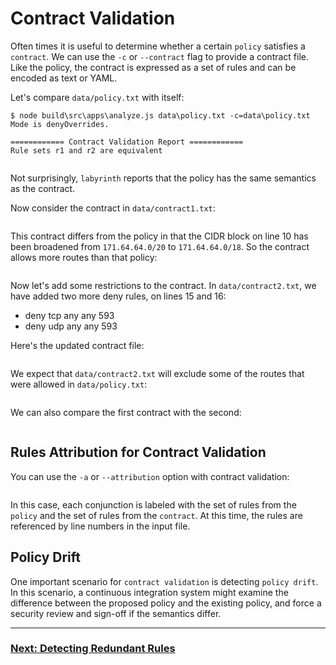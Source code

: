 # Contract Validation

Often times it is useful to determine whether a certain `policy` satisfies a `contract`. We can use the `-c` or `--contract` flag to provide a contract file. Like the policy, the contract is expressed as a set of rules and can be encoded as text or YAML.

Let's compare `data/policy.txt` with itself:

[//]: # (spawn node build\src\apps\analyze.js data\policy.txt -c=data\policy.txt)
~~~
$ node build\src\apps\analyze.js data\policy.txt -c=data\policy.txt
Mode is denyOverrides.

============ Contract Validation Report ============
Rule sets r1 and r2 are equivalent


~~~

Not surprisingly, `labyrinth` reports that the policy has the same semantics as the contract.

Now consider the contract in `data/contract1.txt`:

[//]: # (file data/contract1.txt)
~~~
~~~

This contract differs from the policy in that the CIDR block on line 10 has been broadened from `171.64.64.0/20` to `171.64.64.0/18`. So the contract allows more routes than that policy:

[//]: # (spawn node build\src\apps\analyze.js data\policy.txt -c=data\contract1.txt)
~~~
~~~

Now let's add some restrictions to the contract. In `data/contract2.txt`, we have added two more deny rules, on lines 15 and 16:
* deny tcp any any 593
* deny udp any any 593

Here's the updated contract file:

[//]: # (file data/contract2.txt)
~~~
~~~

We expect that `data/contract2.txt` will exclude some of the routes that were allowed in `data/policy.txt`:

[//]: # (spawn node build\src\apps\analyze.js data\policy.txt -c=data\contract2.txt)
~~~
~~~

We can also compare the first contract with the second:

[//]: # (spawn node build\src\apps\analyze.js data\contract1.txt -c=data\contract2.txt)
~~~
~~~

## Rules Attribution for Contract Validation

You can use the `-a` or `--attribution` option with contract validation:

[//]: # (spawn node build\src\apps\analyze.js data\policy.txt -c=data\contract2.txt -a)
~~~
~~~

In this case, each conjunction is labeled with the set of rules from the `policy` and the set of rules from the `contract`.
At this time, the rules are referenced by line numbers in the input file.

## Policy Drift

One important scenario for `contract validation` is detecting `policy drift`. In this scenario, a continuous integration system
might examine the difference between the proposed policy and the existing policy, and force a security review and sign-off if the
semantics differ.

---
### [Next: Detecting Redundant Rules](./detecting_redundant_rules.md)
